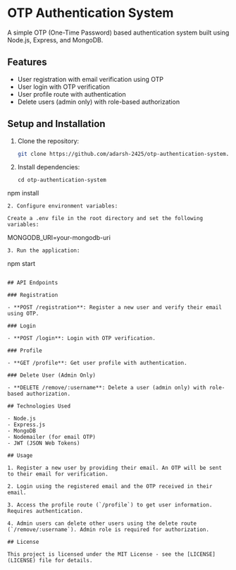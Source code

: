 # OTP Authentication System

A simple OTP (One-Time Password) based authentication system built using Node.js, Express, and MongoDB.

## Features

- User registration with email verification using OTP
- User login with OTP verification
- User profile route with authentication
- Delete users (admin only) with role-based authorization

## Setup and Installation

1. Clone the repository:

   ```bash
   git clone https://github.com/adarsh-2425/otp-authentication-system.git
   
1. Install dependencies:
   ```
   cd otp-authentication-system
  npm install
```
2. Configure environment variables:  

Create a .env file in the root directory and set the following variables:

```
MONGODB_URI=your-mongodb-uri
```
3. Run the application:

```
npm start
```

## API Endpoints

### Registration

- **POST /registration**: Register a new user and verify their email using OTP.

### Login

- **POST /login**: Login with OTP verification.

### Profile

- **GET /profile**: Get user profile with authentication.

### Delete User (Admin Only)

- **DELETE /remove/:username**: Delete a user (admin only) with role-based authorization.

## Technologies Used

- Node.js
- Express.js
- MongoDB
- Nodemailer (for email OTP)
- JWT (JSON Web Tokens)

## Usage

1. Register a new user by providing their email. An OTP will be sent to their email for verification.

2. Login using the registered email and the OTP received in their email.

3. Access the profile route (`/profile`) to get user information. Requires authentication.

4. Admin users can delete other users using the delete route (`/remove/:username`). Admin role is required for authorization.

## License

This project is licensed under the MIT License - see the [LICENSE](LICENSE) file for details.

